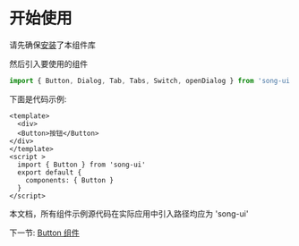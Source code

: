 
# 开始使用
请先确保[安装](#/doc/install)了本组件库

然后引入要使用的组件

```js
import { Button, Dialog, Tab, Tabs, Switch, openDialog } from 'song-ui' 
```

下面是代码示例:
```vue
<template>
  <div>
  <Button>按钮</Button>
</div>
</template>
<script >
  import { Button } from 'song-ui' 
  export default {
    components: { Button }
  }
</script>
```

本文档，所有组件示例源代码在实际应用中引入路径均应为 'song-ui'

下一节: [Button 组件](#/doc/button)
